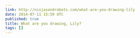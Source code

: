 ```yaml
---
link: http://ninjasandrobots.com/what-are-you-drawing-lily
date: 2014-07-11 15:59 UTC
published: true
title: What are you drawing, Lily?
tags: []
---
```



